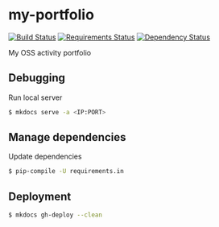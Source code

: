 # my-portfolio

[![Build Status](https://travis-ci.org/raimon49/my-portfolio.svg?branch=master)](https://travis-ci.org/raimon49/my-portfolio)
[![Requirements Status](https://requires.io/github/raimon49/my-portfolio/requirements.svg?branch=master)](https://requires.io/github/raimon49/my-portfolio/requirements/?branch=master)
[![Dependency Status](https://www.versioneye.com/user/projects/5b00dec70fb24f0e5d514e02/badge.svg)](https://www.versioneye.com/user/projects/5b00dec70fb24f0e5d514e02)

My OSS activity portfolio

## Debugging

Run local server

```sh
$ mkdocs serve -a <IP:PORT>
```

## Manage dependencies

Update dependencies

```sh
$ pip-compile -U requirements.in
```

## Deployment

```sh
$ mkdocs gh-deploy --clean
```
